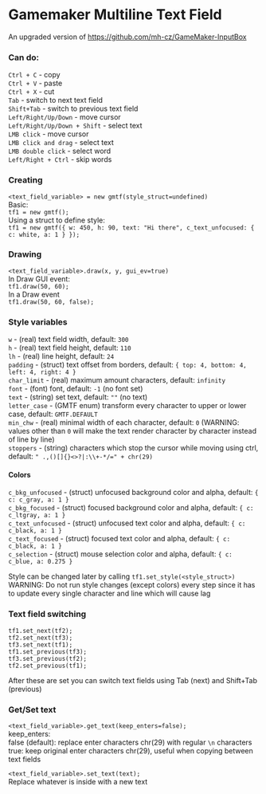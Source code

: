 # Gamemaker Multiline Text Field
An upgraded version of https://github.com/mh-cz/GameMaker-InputBox  
  
### Can do:
```Ctrl + C``` - copy  
```Ctrl + V``` - paste  
```Ctrl + X``` - cut  
```Tab``` - switch to next text field  
```Shift+Tab``` - switch to previous text field  
```Left/Right/Up/Down``` - move cursor  
```Left/Right/Up/Down + Shift``` - select text  
```LMB click``` - move cursor  
```LMB click and drag``` - select text  
```LMB double click``` - select word  
```Left/Right + Ctrl``` - skip words  

### Creating
```<text_field_variable> = new gmtf(style_struct=undefined)```  
Basic:  
```tf1 = new gmtf();```  
Using a struct to define style:  
```tf1 = new gmtf({ w: 450, h: 90, text: "Hi there", c_text_unfocused: { c: white, a: 1 } });```  
### Drawing
```<text_field_variable>.draw(x, y, gui_ev=true)```  
In Draw GUI event:  
```tf1.draw(50, 60);```  
In a Draw event  
```tf1.draw(50, 60, false);```  
  
### Style variables
```w``` - (real) text field width, default: ```300```  
```h``` - (real) text field height, default: ```110```  
```lh``` - (real) line height, default: ```24```  
```padding``` - (struct) text offset from borders, default: ```{ top: 4, bottom: 4, left: 4, right: 4 }```  
```char_limit``` - (real) maximum amount characters, default: ```infinity```  
```font``` - (font) font, default: ```-1``` (no font set)  
```text``` - (string) set text, default: ```""``` (no text)  
```letter_case``` - (GMTF enum) transform every character to upper or lower case, default: ```GMTF.DEFAULT```  
```min_chw``` - (real) minimal width of each character, default: ```0``` (WARNING: values other than ```0``` will make the text render character by character instead of line by line)  
```stoppers``` - (string) characters which stop the cursor while moving using ctrl, default: ```" .,()[]{}<>?|:\\+-*/=" + chr(29)```  
#### Colors
```c_bkg_unfocused``` - (struct) unfocused background color and alpha, default: ```{ c: c_gray, a: 1 }```  
```c_bkg_focused``` - (struct) focused background color and alpha, default: ```{ c: c_ltgray, a: 1 }```  
```c_text_unfocused``` - (struct) unfocused text color and alpha, default: ```{ c: c_black, a: 1 }```  
```c_text_focused``` - (struct) focused text color and alpha, default: ```{ c: c_black, a: 1 }```  
```c_selection``` - (struct) mouse selection color and alpha, default: ```{ c: c_blue, a: 0.275 }```  
  
Style can be changed later by calling ```tf1.set_style(<style_struct>)```  
WARNING: Do not run style changes (except colors) every step since it has to update every single character and line which will cause lag  
 
### Text field switching
```tf1.set_next(tf2);```  
```tf2.set_next(tf3);```  
```tf3.set_next(tf1);```  
```tf1.set_previous(tf3);```  
```tf3.set_previous(tf2);```  
```tf2.set_previous(tf1);```  
  
After these are set you can switch text fields using Tab (next) and Shift+Tab (previous)  
  
### Get/Set text
```<text_field_variable>.get_text(keep_enters=false);```  
keep_enters:  
false (default): replace enter characters chr(29) with regular ```\n``` characters  
true: keep original enter characters chr(29), useful when copying between text fields  
  
```<text_field_variable>.set_text(text);```  
Replace whatever is inside with a new text  
